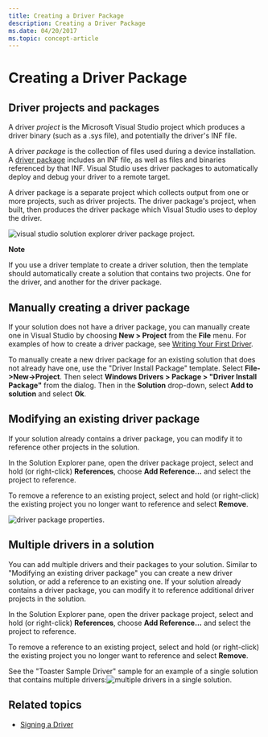 ```yaml
---
title: Creating a Driver Package
description: Creating a Driver Package
ms.date: 04/20/2017
ms.topic: concept-article
---
```


# Creating a Driver Package

## <span id="Driver_projects_and_packages"></span><span id="driver_projects_and_packages"></span><span id="DRIVER_PROJECTS_AND_PACKAGES"></span>Driver projects and packages


A driver *project* is the Microsoft Visual Studio project which produces a driver binary (such as a .sys file), and potentially the driver's INF file.

A driver *package* is the collection of files used during a device installation. A [driver package](../install/driver-packages.md) includes an INF file, as well as files and binaries referenced by that INF. Visual Studio uses driver packages to automatically deploy and debug your driver to a remote target.

A driver package is a separate project which collects output from one or more projects, such as driver projects. The driver package's project, when built, then produces the driver package which Visual Studio uses to deploy the driver.

![visual studio solution explorer driver package project.](images/VsSlnExplorer.png)

**Note**  

 

If you use a driver template to create a driver solution, then the template should automatically create a solution that contains two projects. One for the driver, and another for the driver package.
## <span id="Manually_creating_a_driver_package"></span><span id="manually_creating_a_driver_package"></span><span id="MANUALLY_CREATING_A_DRIVER_PACKAGE"></span>Manually creating a driver package


If your solution does not have a driver package, you can manually create one in Visual Studio by choosing **New &gt; Project** from the **File** menu. For examples of how to create a driver package, see [Writing Your First Driver](../gettingstarted/writing-your-first-driver.md).

To manually create a new driver package for an existing solution that does not already have one, use the "Driver Install Package" template. Select **File->New->Project**. Then select **Windows Drivers &gt; Package &gt; "Driver Install Package"** from the dialog. Then in the **Solution** drop-down, select **Add to solution** and select **Ok**.

## <span id="Modifying_an_existing_driver_package"></span><span id="modifying_an_existing_driver_package"></span><span id="MODIFYING_AN_EXISTING_DRIVER_PACKAGE"></span>Modifying an existing driver package


If your solution already contains a driver package, you can modify it to reference other projects in the solution.

In the Solution Explorer pane, open the driver package project, select and hold (or right-click) **References**, choose **Add Reference...** and select the project to reference.

To remove a reference to an existing project, select and hold (or right-click) the existing project you no longer want to reference and select **Remove**.

![driver package properties.](images/VsDrvrPkgProps.png)

## <span id="Multiple_drivers_in_a_solution"></span><span id="multiple_drivers_in_a_solution"></span><span id="MULTIPLE_DRIVERS_IN_A_SOLUTION"></span>Multiple drivers in a solution


You can add multiple drivers and their packages to your solution. Similar to "Modifying an existing driver package" you can create a new driver solution, or add a reference to an existing one. If your solution already contains a driver package, you can modify it to reference additional driver projects in the solution.

In the Solution Explorer pane, open the driver package project, select and hold (or right-click) **References**, choose **Add Reference...** and select the project to reference.

To remove a reference to an existing project, select and hold (or right-click) the existing project you no longer want to reference and select **Remove**.

See the "Toaster Sample Driver" sample for an example of a single solution that contains multiple drivers:![multiple drivers in a single solution.](images/MultipleDriversSingleSolution.png)

## <span id="related_topics"></span>Related topics


* [Signing a Driver](signing-a-driver.md)
 

